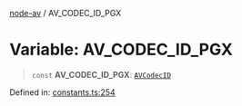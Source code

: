 [node-av](../globals.md) / AV\_CODEC\_ID\_PGX

# Variable: AV\_CODEC\_ID\_PGX

> `const` **AV\_CODEC\_ID\_PGX**: [`AVCodecID`](../type-aliases/AVCodecID.md)

Defined in: [constants.ts:254](https://github.com/seydx/av/blob/f8631fc881b394300b1479f511d55cf1c370a87f/src/constants/constants.ts#L254)
